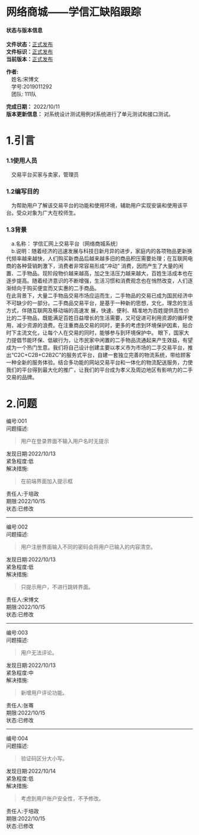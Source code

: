 # 网络商城——学信汇缺陷跟踪
#### 状态与版本信息
**文件状态：**<u>正式发布</u>  
**文件标识：**<u>正式发布</u>  
**当前版本：**<u>正式发布</u>

**作者:**  
&emsp;姓名:宋博文  
&emsp;学号:2019011292  
&emsp;团队: 111队

**完成日期：**  2022/10/11  
**版本更新信息：** 对系统设计测试用例对系统进行了单元测试和接口测试。

# 1.引言
### 1.1使用人员
&emsp;交易平台买家与卖家，管理员
### 1.2编写目的
&emsp;为帮助用户了解该交易平台的功能和使用环境，辅助用户实现安装和使用该平台。受众对象为广大在校师生。
### 1.3背景
&emsp;a.名称： 学信汇网上交易平台（网络商城系统）     
&emsp;b.说明：随着经济的迅速发展与科技日新月异的进步，家庭内的各项物品更新换代频率越来越快，人们购买新商品后越来越多旧的商品积压需要处理；在互联网电商的各种营销刺激下，消费者非常容易形成“冲动” 消费，因而产生了大量的闲置、二手物品。现阶段物价越来越高，加之生活压力越来越大，百姓生活成本也在逐步提高。随着经济意识的不断增强，生活习惯和消费观念也在悄然改变，人们逐渐倾向于购买便宜而又实惠的二手商品。  
在此背景下，大量二手物品交易市场应运而生，二手物品的交易已成为国民经济中不可缺少的一部分。二手商品交易平台，是基于一种新的思想，文化，理念的生活方式，伴随互联网及移动端的高速发 展，快速、便利、精准地为百姓提供高性价比的二手物品，既能满足百姓日益增长的生活需要，又可促进可利用资源的循环使用，减少资源的浪费。在注重商品交易的同时，更多的考虑到环境保护因素，贴合时下主流文化，让每个人在交易的同时，能够参与到环境保护中。
眼下，国家大力提倡节能环保、低碳行为，让市民家中闲置的二手物品流通起来产生效益，有望成为一个热门生意。我们将自己设计创建主要以孝义市为市场的二手交易平台，推出“C2C+C2B+C2B2C”的服务式平台，自建一套独立完善的物流系统，带给顾客一种全新的服务体验。结合多功能的网站交易平台和一体化的物流配送服务，力使我们的平台得到最大化的推广，让我们的平台成为孝义及周边地区有影响力的二手交易的品牌。

# 2.问题
编号:001  
问题描述:
>用户在登录界面不输入用户名时无提示
>
发现日期:2022/10/13  
紧急程度:低  
解决措施:
>在前端界面加入提示框
>
责任人:于培政    
期限:2022/10/15  
状态:已修改

---
编号:002  
问题描述:
>用户注册界面输入不同的密码会将用户已输入的内容清空。
>
发现日期:2022/10/13  
紧急程度:低  
解决措施:
>只提示用户，不进行跳转界面。
>
责任人:宋博文      
期限:2022/10/15  
状态:已修改

---
编号:003  
问题描述:
>用户无法评论。
>
发现日期:2022/10/13  
紧急程度:中  
解决措施:
>新增用户评论功能。
>
责任人:张骞   
期限:2022/10/15  
状态:已修改

---
编号:004   
问题描述:
>验证码区分大小写。
>
发现日期:2022/10/14  
紧急程度:低  
解决措施:
>考虑到用户账户安全性，不予修改。
>
责任人:于培政        
期限:2022/10/15  
状态:已修改  
